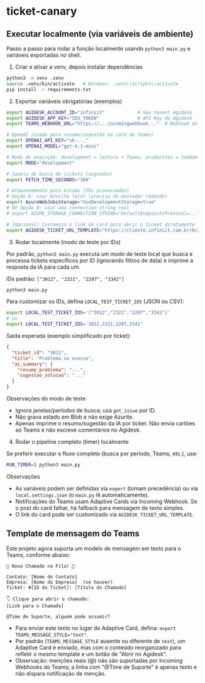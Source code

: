 # ticket-canary

## Executar localmente (via variáveis de ambiente)

Passo a passo para rodar a função localmente usando `python3 main.py` e variáveis exportadas no shell.

1) Criar e ativar a venv, depois instalar dependências

```bash
python3 -m venv .venv
source .venv/bin/activate   # Windows: .venv\\Scripts\\activate
pip install -r requirements.txt
```

2) Exportar variáveis obrigatórias (exemplos)

```bash
export AGIDESK_ACCOUNT_ID="infiniit"            # Seu tenant Agidesk
export AGIDESK_APP_KEY="SEU_TOKEN"              # API Key do Agidesk
export TEAMS_WEBHOOK_URL="https://...incomingwebhook..."  # Webhook do Teams

# OpenAI (usado para resumo/sugestão no card do Teams)
export OPENAI_API_KEY="sk-..."
export OPENAI_MODEL="gpt-4.1-mini"

# Modo de execução: development = leitura + Teams; production = também escreve comentário no Agidesk
export MODE="development"

# Janela de busca de tickets (segundos)
export FETCH_TIME_SECONDS="300"

# Armazenamento para estado (IDs processados)
# Opção A: usar Azurite local (precisa do emulador rodando)
export AzureWebJobsStorage="UseDevelopmentStorage=true"
# OU Opção B: usar uma connection string real
# export AZURE_STORAGE_CONNECTION_STRING="DefaultEndpointsProtocol=..."

# (Opcional) Customiza o link do card para abrir o ticket diretamente
export AGIDESK_TICKET_URL_TEMPLATE="https://cliente.infiniit.com.br/br/painel/atendimento/{id}"
```

3) Rodar localmente (modo de teste por IDs)

Por padrão, `python3 main.py` executa um modo de teste local que busca e processa tickets específicos por ID (ignorando filtros de data) e imprime a resposta da IA para cada um.

IDs padrão: `["3012", "2321", "2207", "3342"]`

```bash
python3 main.py
```

Para customizar os IDs, defina `LOCAL_TEST_TICKET_IDS` (JSON ou CSV):

```bash
export LOCAL_TEST_TICKET_IDS='["3012","2321","2207","3342"]'
# ou
export LOCAL_TEST_TICKET_IDS='3012,2321,2207,3342'
```

Saída esperada (exemplo simplificado por ticket):

```json
{
  "ticket_id": "3012",
  "title": "Problema no acesso",
  "ai_summary": {
    "resumo_problema": "...",
    "sugestao_solucao": "..."
  }
}
```

Observações do modo de teste
- Ignora janelas/períodos de busca; usa `get_issue` por ID.
- Não grava estado em Blob e não exige Azurite.
- Apenas imprime o resumo/sugestão da IA por ticket. Não envia cartões ao Teams e não escreve comentários no Agidesk.

4) Rodar o pipeline completo (timer) localmente

Se preferir executar o fluxo completo (busca por período, Teams, etc.), use:

```bash
RUN_TIMER=1 python3 main.py
```

Observações
- As variáveis podem ser definidas via `export` (tomam precedência) ou via `local.settings.json` (o `main.py` lê automaticamente).
- Notificações do Teams usam Adaptive Cards via Incoming Webhook. Se o post do card falhar, há fallback para mensagem de texto simples.
- O link do card pode ser customizado via `AGIDESK_TICKET_URL_TEMPLATE`.

## Template de mensagem do Teams

Este projeto agora suporta um modelo de mensagem em texto para o Teams, conforme abaixo:

```
🚨 Novo Chamado na Fila! 🚨

Contato: [Nome do Contato]
Empresa: [Nome da Empresa]  (se houver)
Ticket: #[ID do Ticket]: [Título do Chamado]

👇 Clique para abrir o chamado:
[Link para o Chamado]

@Time de Suporte, alguém pode assumir?
```

- Para enviar este texto no lugar do Adaptive Card, defina: `export TEAMS_MESSAGE_STYLE="text"`.
- Por padrão (`TEAMS_MESSAGE_STYLE` ausente ou diferente de `text`), um Adaptive Card é enviado, mas com o conteúdo reorganizado para refletir o mesmo template e um botão de "Abrir no Agidesk".
- Observação: menções reais (@) não são suportadas por Incoming Webhooks do Teams; a linha com "@Time de Suporte" é apenas texto e não dispara notificação de menção.
